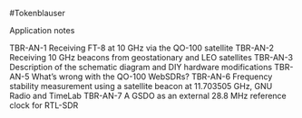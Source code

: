 #Tokenblauser

Application notes

TBR-AN-1	Receiving FT-8 at 10 GHz via the QO-100 satellite
TBR-AN-2	Receiving 10 GHz beacons from geostationary and LEO satellites
TBR-AN-3	Description of the schematic diagram and DIY hardware modifications
TBR-AN-5	What’s wrong with the QO-100 WebSDRs?
TBR-AN-6	Frequency stability measurement using a satellite beacon at 11.703505 GHz, GNU Radio and TimeLab
TBR-AN-7	A GSDO as an external 28.8 MHz reference clock for RTL-SDR
